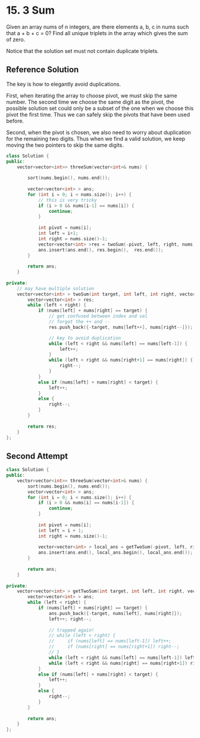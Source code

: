 # 15. 3 Sum

Given an array nums of n integers, are there elements a, b, c in nums such that a + b + c = 0? Find all unique triplets in the array which gives the sum of zero.

Notice that the solution set must not contain duplicate triplets.

## Reference Solution

The key is how to elegantly avoid duplications.

First, when iterating the array to choose pivot, we must skip the same number. The second time we choose the same digit as the pivot, the possible solution set could only be a subset of the one when we choose this pivot the first time. Thus we can safely skip the pivots that have been used before.

Second, when the pivot is chosen, we also need to worry about duplication for the remaining two digits. Thus when we find a valid solution, we keep moving the two pointers to skip the same digits.

```c++
class Solution {
public:
    vector<vector<int>> threeSum(vector<int>& nums) {
        
        sort(nums.begin(), nums.end());
        
        vector<vector<int> > ans;
        for (int i = 0; i < nums.size(); i++) {
            // this is very tricky
            if (i > 0 && nums[i-1] == nums[i]) {
                continue;
            }
            
            int pivot = nums[i];
            int left = i+1;
            int right = nums.size()-1;
            vector<vector<int> >res = twoSum(-pivot, left, right, nums);
            ans.insert(ans.end(), res.begin(),  res.end());
        }
        
        return ans;
    }
    
private:
    // may have multiple solution
    vector<vector<int> > twoSum(int target, int left, int right, vector<int>& nums) {
        vector<vector<int> > res;
        while (left < right) {
            if (nums[left] + nums[right] == target) {
                // get confused between index and val
                // forgot the ++ and --
                res.push_back({-target, nums[left++], nums[right--]}); 

                // key to avoid duplication
                while (left < right && nums[left] == nums[left-1]) {
                    left++;
                }
                while (left < right && nums[right+1] == nums[right]) {
                    right--;
                }
            }
            else if (nums[left] + nums[right] < target) {
                left++;
            }
            else {
                right--;
            }
        }
        
        return res;
    }
};
```

## Second Attempt

```c++
class Solution {
public:
    vector<vector<int>> threeSum(vector<int>& nums) {
        sort(nums.begin(), nums.end());
        vector<vector<int> > ans;
        for (int i = 0; i < nums.size(); i++) {
            if (i > 0 && nums[i] == nums[i-1]) {
                continue;
            }
            
            int pivot = nums[i];
            int left = i + 1;
            int right = nums.size()-1;
            
            vector<vector<int> > local_ans = getTwoSum(-pivot, left, right, nums);
            ans.insert(ans.end(), local_ans.begin(), local_ans.end());
        }
        
        return ans;
    }
    
private:
    vector<vector<int> > getTwoSum(int target, int left, int right, vector<int>& nums) {
        vector<vector<int> > ans;
        while (left < right) {
            if (nums[left] + nums[right] == target) {
                ans.push_back({-target, nums[left], nums[right]});
                left++; right--;
                
                // trapped again!
                // while (left < right) {
                //     if (nums[left] == nums[left-1]) left++;
                //     if (nums[right] == nums[right+1]) right--;
                // }
                while (left < right && nums[left] == nums[left-1]) left++;
                while (left < right && nums[right] == nums[right+1]) right--;
            }
            else if (nums[left] + nums[right] < target) {
                left++;
            }
            else {
                right--;
            }
        }
        
        return ans;
    }
};
```